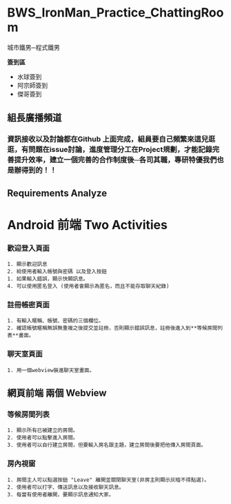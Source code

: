 # BWS_IronMan_Practice_ChattingRoom
城市鐵男─程式鐵男

**簽到區**

- 水球簽到 
- 阿宗師簽到
- 傑哥簽到

## 組長廣播頻道
### 資訊接收以及討論都在Github 上面完成，組員要自己頻繁來這兒逛逛，有問題在issue討論，進度管理分工在Project規劃，才能記錄完善提升效率，建立一個完善的合作制度後─各司其職，專研特優我們也是辦得到的！！



## Requirements Analyze

# Android 前端 Two Activities

### 歡迎登入頁面

	1. 顯示歡迎訊息
    2. 給使用者輸入帳號與密碼 以及登入按鈕
    1. 如果輸入錯誤，顯示快顯訊息。
    4. 可以使用匿名登入 (使用者會顯示為匿名，而且不能存取聊天紀錄)
    
### 註冊帳密頁面

	1. 有輸入暱稱、帳號、密碼的三個欄位。
    2. 確認帳號暱稱無誤無重複之後提交並註冊，否則顯示錯誤訊息，註冊後進入到**等候房間列表**畫面。
    
### 聊天室頁面

	1. 用一個webview裝進聊天室畫面。


## 網頁前端 兩個 Webview 

### 等候房間列表

	1. 顯示所有已被建立的房間。
    2. 使用者可以點擊進入房間。
    3. 使用者可以自行建立房間，但要輸入房名跟主題，建立房間後要把他傳入房間頁面。
    
### 房內視窗

	1. 房間主人可以點選按鈕 "Leave" 離開並關閉聊天室(非房主則顯示灰暗不得點選)。
    2. 使用者可以打字、傳送訊息以及接收聊天訊息。
    3. 每當有使用者離開，要顯示訊息通知大家。
